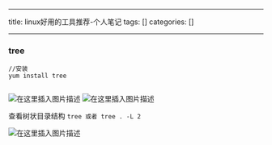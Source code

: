 
--- 
title:  linux好用的工具推荐-个人笔记 
tags: []
categories: [] 

---
### tree

```
//安装
yum install tree


```

<img src="https://img-blog.csdnimg.cn/20210329150858276.png?x-oss-process=image/watermark,type_ZmFuZ3poZW5naGVpdGk,shadow_10,text_aHR0cHM6Ly9ibG9nLmNzZG4ubmV0L3UwMTE3NjczMTk=,size_16,color_FFFFFF,t_70" alt="在这里插入图片描述"> <img src="https://img-blog.csdnimg.cn/20210329150918927.png?x-oss-process=image/watermark,type_ZmFuZ3poZW5naGVpdGk,shadow_10,text_aHR0cHM6Ly9ibG9nLmNzZG4ubmV0L3UwMTE3NjczMTk=,size_16,color_FFFFFF,t_70" alt="在这里插入图片描述">

>  
 查看树状目录结构 `tree 或者 tree . -L 2` 


<img src="https://img-blog.csdnimg.cn/20210329151113676.png?x-oss-process=image/watermark,type_ZmFuZ3poZW5naGVpdGk,shadow_10,text_aHR0cHM6Ly9ibG9nLmNzZG4ubmV0L3UwMTE3NjczMTk=,size_16,color_FFFFFF,t_70" alt="在这里插入图片描述">
